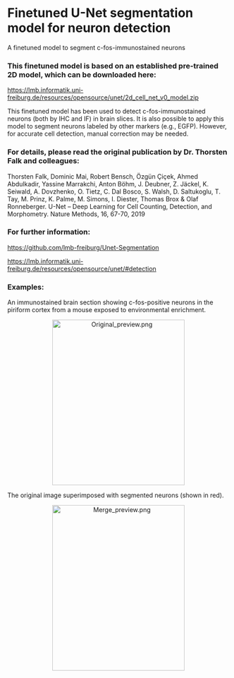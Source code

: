 # Finetuned U-Net segmentation model for neuron detection
A finetuned model to segment c-fos-immunostained neurons

### This finetuned model is based on an established pre-trained 2D model, which can be downloaded here:
https://lmb.informatik.uni-freiburg.de/resources/opensource/unet/2d_cell_net_v0_model.zip

This finetuned model has been used to detect c-fos-immunostained neurons (both by IHC and IF) in brain slices. It is also possible to apply this model to segment neurons labeled by other markers (e.g., EGFP). However, for accurate cell detection, manual correction may be needed.

### For details, please read the original publication by Dr. Thorsten Falk and colleagues:
Thorsten Falk, Dominic Mai, Robert Bensch, Özgün Çiçek, Ahmed Abdulkadir, Yassine Marrakchi, Anton Böhm, J. Deubner, Z. Jäckel, K. Seiwald, A. Dovzhenko, O. Tietz, C. Dal Bosco, S. Walsh, D. Saltukoglu, T. Tay, M. Prinz, K. Palme, M. Simons, I. Diester, Thomas Brox & Olaf Ronneberger. U-Net – Deep Learning for Cell Counting, Detection, and Morphometry. Nature Methods, 16, 67-70, 2019

### For further information:
https://github.com/lmb-freiburg/Unet-Segmentation

https://lmb.informatik.uni-freiburg.de/resources/opensource/unet/#detection

### Examples:
An immunostained brain section showing c-fos-positive neurons in the piriform cortex from a mouse exposed to environmental enrichment.
<p align="center">
   <img src="https://https://raw.githubusercontent.com/Finetuned-unet-model-for-neuron-detection/Original_preview.png" width="300" height="375" title="Original_preview.png" />

The original image superimposed with segmented neurons (shown in red).
<p align="center">
   <img src="https://https://raw.githubusercontent.com/Finetuned-unet-model-for-neuron-detection/Merge_preview.png" width="300" height="375" title="Merge_preview.png" />

